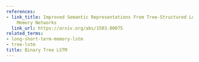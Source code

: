 ```yaml
---
references:
- link_title: Improved Semantic Representations From Tree-Structured Long Short-Term
    Memory Networks
  link_url: https://arxiv.org/abs/1503.00075
related_terms:
- long-short-term-memory-lstm
- tree-lstm
title: Binary Tree LSTM
---
```

